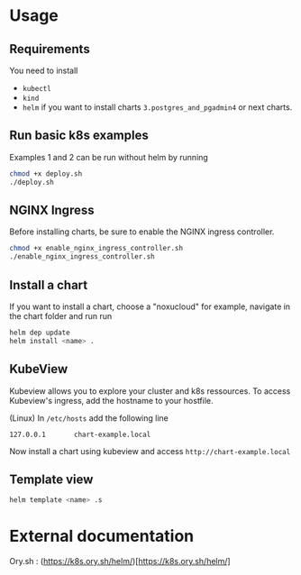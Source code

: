 # Usage

## Requirements

You need to install

- `kubectl`
- `kind`
- `helm` if you want to install charts `3.postgres_and_pgadmin4` or next charts.

## Run basic k8s examples

Examples 1 and 2 can be run without helm by running

```bash
chmod +x deploy.sh
./deploy.sh
```

## NGINX Ingress

Before installing charts, be sure to enable the NGINX ingress controller.

```bash
chmod +x enable_nginx_ingress_controller.sh
./enable_nginx_ingress_controller.sh
```

## Install a chart

If you want to install a chart, choose a <name> "noxucloud" for example, navigate in the chart folder and run run

```bash
helm dep update
helm install <name> .
```

## KubeView

Kubeview allows you to explore your cluster and k8s ressources. To access Kubeview's ingress, add the hostname to your hostfile.

(Linux) In `/etc/hosts` add the following line

```
127.0.0.1       chart-example.local
```

Now install a chart using kubeview and access `http://chart-example.local`

## Template view

```bash
helm template <name> .s
```

# External documentation

Ory.sh : (https://k8s.ory.sh/helm/)[https://k8s.ory.sh/helm/]
